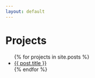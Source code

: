 ```yaml
---
layout: default
---
```


# Projects
<ul>
  {% for projects in site.posts %}
    <li>
      <a href="{{ post.url }}">{{ post.title }}</a>
    </li>
  {% endfor %}
</ul>
